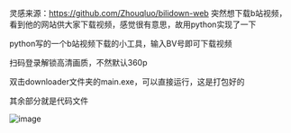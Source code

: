 灵感来源：https://github.com/Zhouqluo/bilidown-web
突然想下载b站视频，看到他的网站供大家下载视频，感觉很有意思，故用python实现了一下

python写的一个b站视频下载的小工具，输入BV号即可下载视频

扫码登录解锁高清画质，不然默认360p

双击downloader文件夹的main.exe，可以直接运行，这是打包好的

其余部分就是代码文件

![image](https://github.com/user-attachments/assets/65684460-e123-470d-9e1e-e7fc0b7ea240)
